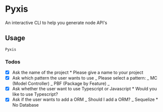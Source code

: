 # Pyxis

An interactive CLI to help you generate node API's

## Usage

```
Pyxis
```

### Todos

-   [x] Ask the name of the project \* Please give a name to your project
-   [x] Ask which pattern the user wants to use
        _ Please select a pattern:
        _ MC (Model Controller)
        _ PBF (Package by Feature) _
-   [x] Ask whether the user want to use Typescript or Javascript \* Would you like to use Typescript?
-   [x] Ask if the user wants to add a ORM
        _ Should I add a ORM?
        _ Sequelize \* No Database
